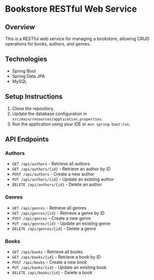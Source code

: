 # Bookstore RESTful Web Service

## Overview
This is a RESTful web service for managing a bookstore, allowing CRUD operations for books, authors, and genres.

## Technologies
- Spring Boot
- Spring Data JPA
- MySQL

## Setup Instructions
1. Clone the repository.
2. Update the database configuration in `src/main/resources/application.properties`.
3. Run the application using your IDE or `mvn spring-boot:run`.

## API Endpoints

### Authors
- `GET /api/authors` - Retrieve all authors
- `GET /api/authors/{id}` - Retrieve an author by ID
- `POST /api/authors` - Create a new author
- `PUT /api/authors/{id}` - Update an existing author
- `DELETE /api/authors/{id}` - Delete an author

### Genres
- `GET /api/genres` - Retrieve all genres
- `GET /api/genres/{id}` - Retrieve a genre by ID
- `POST /api/genres` - Create a new genre
- `PUT /api/genres/{id}` - Update an existing genre
- `DELETE /api/genres/{id}` - Delete a genre

### Books
- `GET /api/books` - Retrieve all books
- `GET /api/books/{id}` - Retrieve a book by ID
- `POST /api/books` - Create a new book
- `PUT /api/books/{id}` - Update an existing book
- `DELETE /api/books/{id}` - Delete a book
